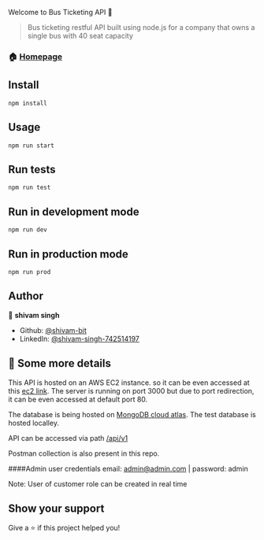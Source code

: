 Welcome to Bus Ticketing API 👋

> Bus ticketing restful API built using node.js for a company that owns a single bus with 40 seat capacity

### 🏠 [Homepage](busapi.tech)

## Install

```
npm install
```

## Usage

```
npm run start
```

## Run tests

```
npm run test
```

## Run in development mode

```
npm run dev
```

## Run in production mode

```
npm run prod
```

## Author

👤 **shivam singh**

* Github: [@shivam-bit](https://github.com/shivam-bit)
* LinkedIn: [@shivam-singh-742514197](https://linkedin.com/in/shivam-singh-742514197)

## 🤝 Some more details

This API is hosted on an AWS EC2 instance. so it can be even accessed at this [ec2 link](ec2-3-134-100-147.us-east-2.compute.amazonaws.com:3000). The server is running on port 3000 but due to port redirection, it can be even accessed at default port 80.

The database is being hosted on [MongoDB cloud atlas](https://www.mongodb.com/cloud/atlas).
The test database is hosted localley. 

API can be accessed via path [/api/v1](ec2-3-134-100-147.us-east-2.compute.amazonaws.com:3000/api/v1)

Postman collection is also present in this repo.

####Admin user credentials
email: admin@admin.com | password: admin

Note: User of customer role can be created in real time


## Show your support

Give a ⭐️ if this project helped you!
